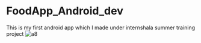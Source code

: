 # FoodApp_Android_dev
This is my first android app which I made under internshala summer training project
![a8](https://user-images.githubusercontent.com/56409094/86173898-d2798080-bb74-11ea-88ed-92bfd5356c4e.jpeg)
